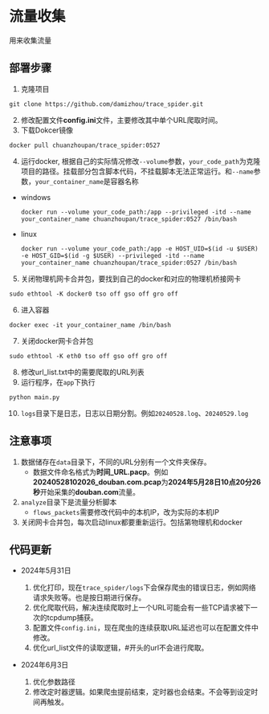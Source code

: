 # 流量收集

用来收集流量

## 部署步骤
1. 克隆项目
```
git clone https://github.com/damizhou/trace_spider.git
```
2. 修改配置文件**config.ini**文件，主要修改其中单个URL爬取时间。
3. 下载Dokcer镜像
```
docker pull chuanzhoupan/trace_spider:0527
```
4. 运行docker, 根据自己的实际情况修改`--volume`参数，`your_code_path`为克隆项目的路径。挂载部分包含脚本代码，不挂载脚本无法正常运行。和`--name`参数，`your_container_name`是容器名称
  - windows
    ```
    docker run --volume your_code_path:/app --privileged -itd --name your_container_name chuanzhoupan/trace_spider:0527 /bin/bash
    ```
  - linux
    ```
    docker run --volume your_code_path:/app -e HOST_UID=$(id -u $USER) -e HOST_GID=$(id -g $USER) --privileged -itd --name your_container_name chuanzhoupan/trace_spider:0527 /bin/bash
    ```
5. 关闭物理机网卡合并包，要找到自己的docker和对应的物理机桥接网卡
```
sudo ethtool -K docker0 tso off gso off gro off
```
6. 进入容器
```
docker exec -it your_container_name /bin/bash  
```
7. 关闭docker网卡合并包
```
sudo ethtool -K eth0 tso off gso off gro off
```
8. 修改url_list.txt中的需要爬取的URL列表
9. 运行程序，在`app`下执行
```
python main.py
```
10. `logs`目录下是日志，日志以日期分割。例如`20240528.log`、`20240529.log`

## 注意事项

1. 数据储存在`data`目录下，不同的URL分别有一个文件夹保存。
	- 数据文件命名格式为**时间_URL.pacp**。例如**20240528102026_douban.com.pcap**为**2024年5月28日10点20分26秒**开始采集的**douban.com**流量。
2. `analyze`目录下是流量分析脚本
   - `flows_packets`需要修改代码中的本机IP，改为实际的本机IP
3. 关闭网卡合并包，每次启动linux都要重新运行。包括第物理机和docker

## 代码更新

- 2024年5月31日
  1. 优化打印，现在`trace_spider/logs`下会保存爬虫的错误日志，例如网络请求失败等。也是按日期进行保存。
  2. 优化爬取代码，解决连续爬取时上一个URL可能会有一些TCP请求被下一次的tcpdump捕获。
  3. 配置文件`config.ini`，现在爬虫的连续获取URL延迟也可以在配置文件中修改。
  4. 优化url_list文件的读取逻辑，#开头的url不会进行爬取。

- 2024年6月3日
  1. 优化参数路径
  2. 修改定时器逻辑。如果爬虫提前结束，定时器也会结束。不会等到设定时间再触发。
